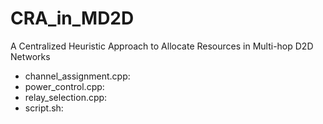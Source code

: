 # CRA_in_MD2D
A Centralized Heuristic Approach to Allocate Resources in Multi-hop D2D Networks
- channel_assignment.cpp: 
- power_control.cpp:
- relay_selection.cpp: 
- script.sh: 
